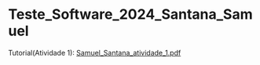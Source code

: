 # Teste_Software_2024_Santana_Samuel
Tutorial(Atividade 1): [Samuel_Santana_atividade_1.pdf](https://github.com/user-attachments/files/16485694/Samuel_Santana_atividade_1.pdf)

